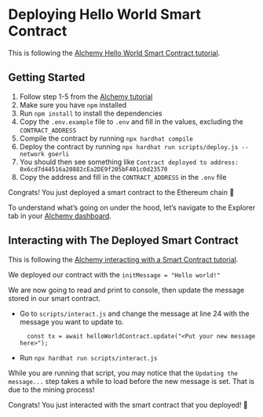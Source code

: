 # Deploying Hello World Smart Contract

This is following the [Alchemy Hello World Smart Contract tutorial](https://docs.alchemy.com/alchemy/tutorials/hello-world-smart-contract).

## Getting Started

1. Follow step 1-5 from the [Alchemy tutorial](https://docs.alchemy.com/alchemy/tutorials/hello-world-smart-contract#create-and-deploy-your-smart-contract-using-hardhat)
2. Make sure you have `npm` installed
3. Run `npm install` to install the dependencies
4. Copy the `.env.example` file to `.env` and fill in the values, excluding the `CONTRACT_ADDRESS`
5. Compile the contract by running `npx hardhat compile`
6. Deploy the contract by running `npx hardhat run scripts/deploy.js --network goerli`
7. You should then see something like `Contract deployed to address: 0x6cd7d44516a20882cEa2DE9f205bF401c0d23570`
8. Copy the address and fill in the `CONTRACT_ADDRESS` in the `.env` file

Congrats! You just deployed a smart contract to the Ethereum chain 🎉

To understand what’s going on under the hood, let’s navigate to the Explorer tab in your [Alchemy dashboard](https://dashboard.alchemyapi.io/explorer).

## Interacting with The Deployed Smart Contract

This is following the [Alchemy interacting with a Smart Contract tutorial](https://docs.alchemy.com/alchemy/tutorials/hello-world-smart-contract/interacting-with-a-smart-contract).

We deployed our contract with the `initMessage = "Hello world!"` 

We are now going to read and print to console, then update the message stored in our smart contract.

- Go to `scripts/interact.js` and change the message at line 24 with the message you want to update to. 
  ```
    const tx = await helloWorldContract.update("<Put your new message here>");
  ```
- Run `npx hardhat run scripts/interact.js`

While you are running that script, you may notice that the `Updating the message...` 
step takes a while to load before the new message is set. That is due to the mining process!

Congrats! You just interacted with the smart contract that you deployed! 🎉
